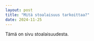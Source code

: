```yaml
---
layout: post
title: "Mitä stoalaisuus tarkoittaa?"
date: 2024-11-25
---
```

Tämä on sivu stoalaisuudesta. 